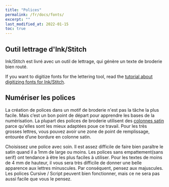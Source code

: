 ```yaml
---
title: "Polices"
permalink: /fr/docs/fonts/
excerpt: ""
last_modified_at: 2022-01-15
toc: true
---
```

## Outil lettrage d'Ink/Stitch 
Ink/Stitch est livré avec un outil de lettrage, qui génère un texte de broderie bien routé.

If you want to digitize fonts for the lettering tool, read the [tutorial about digitizing fonts for Ink/Stitch](/fr/tutorials/font-creation/).

## Numériser les polices
La création de polices dans un motif de broderie n'est pas la tâche la plus facile. Mais c’est un bon point de départ pour apprendre les bases de la numérisation.
La plupart des polices de broderie utilisent des [colonnes satin](/fr/docs/stitches/satin-column/) parce qu'elles sont les mieux adaptées poue ce travail. Pour les très grosses lettres, vous pouvez avoir une zone de point de remplissage, entourée d’une bordure en colonne satin.

Choisissez une police avec soin. Il est assez difficile de faire bien paraître le satin quand il a 1mm de large ou moins. Les polices sans empattement(sans serif)  ont tendance à être les plus faciles à utiliser. Pour les textes de moins de 4 mm de hauteur, il vous sera très difficile de donner une belle apparence aux lettres minuscules. Par conséquent, pensez aux majuscules. Les polices Cursive / Script peuvent bien fonctionner, mais ce ne sera pas aussi facile que vous le pensez.
